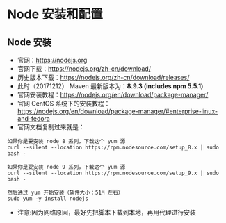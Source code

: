 # Node 安装和配置

## Node 安装

- 官网：<https://nodejs.org>
- 官网下载：<https://nodejs.org/zh-cn/download/>
- 历史版本下载：<https://nodejs.org/zh-cn/download/releases/>
- 此时（20171212） Maven 最新版本为：**8.9.3 (includes npm 5.5.1)**
- 官网安装教程：<https://nodejs.org/en/download/package-manager/>
- 官网 CentOS 系统下的安装教程：<https://nodejs.org/en/download/package-manager/#enterprise-linux-and-fedora>
- 官网文档复制过来就是：

```
如果你是要安装 node 8 系列，下载这个 yum 源
curl --silent --location https://rpm.nodesource.com/setup_8.x | sudo bash -

如果你是要安装 node 9 系列，下载这个 yum 源
curl --silent --location https://rpm.nodesource.com/setup_9.x | sudo bash -

然后通过 yum 开始安装（软件大小：51M 左右）
sudo yum -y install nodejs
```

- 注意:因为网络原因，最好先把脚本下载到本地，再用代理进行安装



